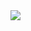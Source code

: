 <!---
- 👋 Hi, I’m @thagarion
- 👀 I’m interested in ...
- 🌱 I’m currently learning ...
- 💞️ I’m looking to collaborate on ...
- 📫 How to reach me ...
--->
<!---
thagarion/thagarion is a ✨ special ✨ repository because its `README.md` (this file) appears on your GitHub profile.
You can click the Preview link to take a look at your changes.
--->

<a href="https://github-readme-stats.sabesansathananthan.vercel.app/api/top-langs/?username=thagarion">
  <img align="center" src="https://github-readme-stats.sabesansathananthan.vercel.app/api/top-langs/?username=thagarion&layout=compact&theme=buefy" />
</a>
